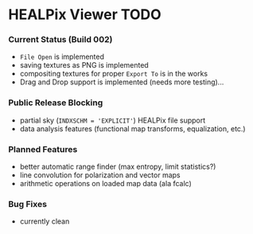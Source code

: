 # HEALPix Viewer TODO

### Current Status (Build 002)

- `File Open` is implemented
- saving textures as PNG is implemented
- compositing textures for proper `Export To` is in the works
- Drag and Drop support is implemented (needs more testing)...

### Public Release Blocking

- partial sky (`INDXSCHM = 'EXPLICIT'`) HEALPix file support
- data analysis features (functional map transforms, equalization, etc.)

### Planned Features

- better automatic range finder (max entropy, limit statistics?)
- line convolution for polarization and vector maps
- arithmetic operations on loaded map data (ala fcalc)

### Bug Fixes

- currently clean
